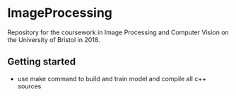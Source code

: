 # ImageProcessing
Repository for the coursework in Image Processing and Computer Vision on the University of Bristol in 2018.

## Getting started
* use make command to build and train model and compile all c++ sources
